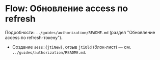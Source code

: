# Flow: Обновление access по refresh

Подробности: `../guides/authorization/README.md` (раздел "Обновление access по refresh-токену").
- Создание `sess:{jtiNew}`, отзыв `jtiOld` (блок-лист) — см. `../guides/authorization/README.md`.

